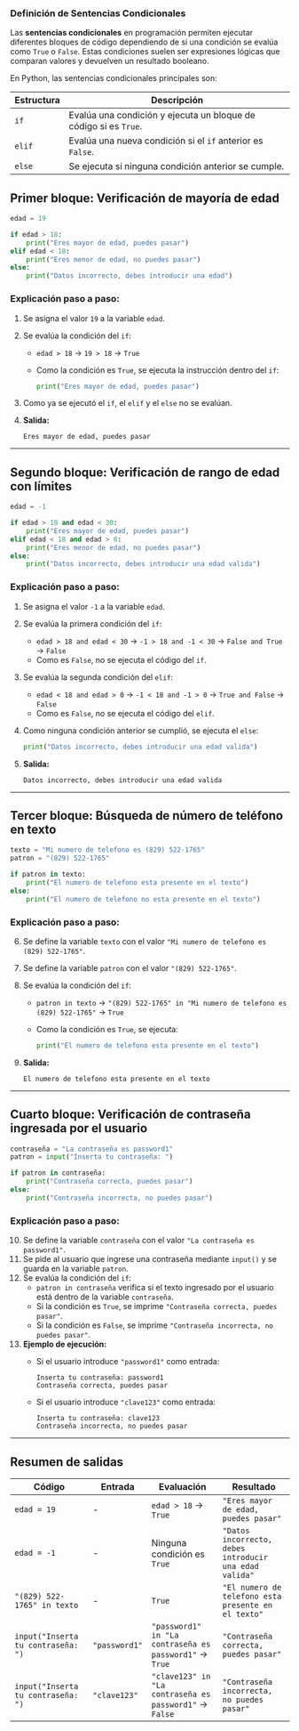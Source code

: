 ### **Definición de Sentencias Condicionales**

Las **sentencias condicionales** en programación permiten ejecutar diferentes bloques de código dependiendo de si una condición se evalúa como `True` o `False`. Estas condiciones suelen ser expresiones lógicas que comparan valores y devuelven un resultado booleano.

En Python, las sentencias condicionales principales son:

| Estructura | Descripción                                                      |
| ---------- | ---------------------------------------------------------------- |
| `if`       | Evalúa una condición y ejecuta un bloque de código si es `True`. |
| `elif`     | Evalúa una nueva condición si el `if` anterior es `False`.       |
| `else`     | Se ejecuta si ninguna condición anterior se cumple.              |

## **Primer bloque: Verificación de mayoría de edad**

```python
edad = 19

if edad > 18:
    print("Eres mayor de edad, puedes pasar")
elif edad < 18:
    print("Eres menor de edad, no puedes pasar")
else:
    print("Datos incorrecto, debes introducir una edad")
```

### **Explicación paso a paso:**

1. Se asigna el valor `19` a la variable `edad`.
2. Se evalúa la condición del `if`:
    - `edad > 18` → `19 > 18` → `True`
    - Como la condición es `True`, se ejecuta la instrucción dentro del `if`:
        
        ```python
        print("Eres mayor de edad, puedes pasar")
        ```
        
3. Como ya se ejecutó el `if`, el `elif` y el `else` no se evalúan.
4. **Salida:**
    
    ```
    Eres mayor de edad, puedes pasar
    ```
    

---

## **Segundo bloque: Verificación de rango de edad con límites**

```python
edad = -1

if edad > 18 and edad < 30:
    print("Eres mayor de edad, puedes pasar")
elif edad < 18 and edad > 0:
    print("Eres menor de edad, no puedes pasar")
else:
    print("Datos incorrecto, debes introducir una edad valida")
```

### **Explicación paso a paso:**

1. Se asigna el valor `-1` a la variable `edad`.
2. Se evalúa la primera condición del `if`:
    - `edad > 18 and edad < 30` → `-1 > 18 and -1 < 30` → `False and True` → `False`
    - Como es `False`, no se ejecuta el código del `if`.
3. Se evalúa la segunda condición del `elif`:
    - `edad < 18 and edad > 0` → `-1 < 18 and -1 > 0` → `True and False` → `False`
    - Como es `False`, no se ejecuta el código del `elif`.
4. Como ninguna condición anterior se cumplió, se ejecuta el `else`:
    
    ```python
    print("Datos incorrecto, debes introducir una edad valida")
    ```
    
5. **Salida:**
    
    ```
    Datos incorrecto, debes introducir una edad valida
    ```
    

---

## **Tercer bloque: Búsqueda de número de teléfono en texto**

```python
texto = "Mi numero de telefono es (829) 522-1765"
patron = "(829) 522-1765"

if patron in texto:
    print("El numero de telefono esta presente en el texto")
else:
    print("El numero de telefono no esta presente en el texto")
```

### **Explicación paso a paso:**

6. Se define la variable `texto` con el valor `"Mi numero de telefono es (829) 522-1765"`.
7. Se define la variable `patron` con el valor `"(829) 522-1765"`.
8. Se evalúa la condición del `if`:
    - `patron in texto` → `"(829) 522-1765" in "Mi numero de telefono es (829) 522-1765"` → `True`
    - Como la condición es `True`, se ejecuta:
        
        ```python
        print("El numero de telefono esta presente en el texto")
        ```
        
9. **Salida:**
    
    ```
    El numero de telefono esta presente en el texto
    ```
    

---

## **Cuarto bloque: Verificación de contraseña ingresada por el usuario**

```python
contraseña = "La contraseña es password1"
patron = input("Inserta tu contraseña: ")

if patron in contraseña:
    print("Contraseña correcta, puedes pasar")
else:
    print("Contraseña incorrecta, no puedes pasar")
```

### **Explicación paso a paso:**

10. Se define la variable `contraseña` con el valor `"La contraseña es password1"`.
11. Se pide al usuario que ingrese una contraseña mediante `input()` y se guarda en la variable `patron`.
12. Se evalúa la condición del `if`:
    - `patron in contraseña` verifica si el texto ingresado por el usuario está dentro de la variable `contraseña`.
    - Si la condición es `True`, se imprime `"Contraseña correcta, puedes pasar"`.
    - Si la condición es `False`, se imprime `"Contraseña incorrecta, no puedes pasar"`.
13. **Ejemplo de ejecución:**
    - Si el usuario introduce `"password1"` como entrada:
        
        ```
        Inserta tu contraseña: password1
        Contraseña correcta, puedes pasar
        ```
        
    - Si el usuario introduce `"clave123"` como entrada:
        
        ```
        Inserta tu contraseña: clave123
        Contraseña incorrecta, no puedes pasar
        ```
        

---

## **Resumen de salidas**

|Código|Entrada|Evaluación|Resultado|
|---|---|---|---|
|`edad = 19`|-|`edad > 18` → `True`|`"Eres mayor de edad, puedes pasar"`|
|`edad = -1`|-|Ninguna condición es `True`|`"Datos incorrecto, debes introducir una edad valida"`|
|`"(829) 522-1765" in texto`|-|`True`|`"El numero de telefono esta presente en el texto"`|
|`input("Inserta tu contraseña: ")`|`"password1"`|`"password1" in "La contraseña es password1"` → `True`|`"Contraseña correcta, puedes pasar"`|
|`input("Inserta tu contraseña: ")`|`"clave123"`|`"clave123" in "La contraseña es password1"` → `False`|`"Contraseña incorrecta, no puedes pasar"`|
